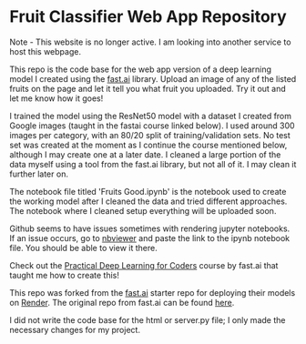 # Fruit Classifier Web App Repository

Note - This website is no longer active. I am looking into another service to host this webpage.

This repo is the code base for the web app version of a deep learning model I created using the [fast.ai](https://www.fast.ai) library. Upload an image of any of the listed fruits on the page and let it tell you what fruit you uploaded. Try it out and let me know how it goes!

I trained the model using the ResNet50 model with a dataset I created from Google images (taught in the fastai course linked below). I used around 300 images per category, with an 80/20 split of training/validation sets. No test set was created at the moment as I continue the course mentioned below, although I may create one at a later date. I cleaned a large portion of the data myself using a tool from the fast.ai library, but not all of it. I may clean it further later on.

The notebook file titled 'Fruits Good.ipynb' is the notebook used to create the working model after I cleaned the data and tried different approaches. The notebook where I cleaned setup everything will be uploaded soon.

Github seems to have issues sometimes with rendering jupyter notebooks. If an issue occurs, go to [nbviewer](https://nbviewer.jupyter.org/) and paste the link to the ipynb notebook file. You should be able to view it there.

Check out the [Practical Deep Learning for Coders](https://course.fast.ai/) course by fast.ai that taught me how to create this!

This repo was forked from the [fast.ai](https://www.fast.ai) starter repo for deploying their models on [Render](https://render.com). The original repo from fast.ai can be found [here](https://github.com/render-examples/fastai-v3).

I did not write the code base for the html or server.py file; I only made the necessary changes for my project.
